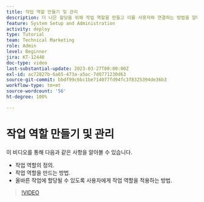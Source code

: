 ```yaml
---
title: 작업 역할 만들기 및 관리
description: 더 나은 할당을 위해 작업 역할을 만들고 이를 사용자와 연결하는 방법을 알아봅니다.
feature: System Setup and Administration
activity: deploy
type: Tutorial
team: Technical Marketing
role: Admin
level: Beginner
jira: KT-12448
doc-type: video
last-substantial-update: 2023-03-27T00:00:00Z
exl-id: ac72827b-6a65-473a-a5ac-7d0771230d63
source-git-commit: bbdf99c6bc1be714077fd94fc3f8325394de36b3
workflow-type: tm+mt
source-wordcount: '56'
ht-degree: 100%

---
```


# 작업 역할 만들기 및 관리

이 비디오를 통해 다음과 같은 사항을 알아볼 수 있습니다.

* 작업 역할의 정의.
* 작업 역할을 만드는 방법.
* 올바른 작업에 할당될 수 있도록 사용자에게 작업 역할을 적용하는 방법.

>[!VIDEO](https://video.tv.adobe.com/v/3416966/?quality=12&learn=on&enablevpops=1)
